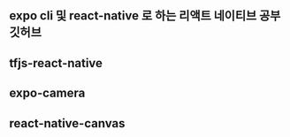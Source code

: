 ## expo cli 및 react-native 로 하는 리액트 네이티브 공부 깃허브

## tfjs-react-native

## expo-camera

## react-native-canvas
